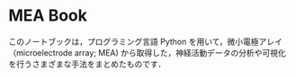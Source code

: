 # MEA Book

このノートブックは，プログラミング言語 Python を用いて，微小電極アレイ（microelectrode array; MEA) から取得した，神経活動データの分析や可視化を行うさまざまな手法をまとめたものです．
